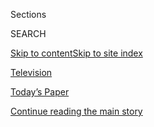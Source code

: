<div id="app">

<div>

<div class="NYTAppHideMasthead css-zz1s19 e1suatyy0">

<div class="section css-ui9rw0 e1suatyy2">

<div class="css-11hrj97 er09x8g0">

<div class="css-6n7j50">

</div>

<span class="css-1dv1kvn">Sections</span>

<div class="css-10488qs">

<span class="css-1dv1kvn">SEARCH</span>

</div>

[Skip to content](#site-content)[Skip to site
index](#site-index)

</div>

<div id="masthead-section-label" class="css-1fnb9ct eaxe0e00">

[Television](https://www.nytimes3xbfgragh.onion/section/arts/television)

</div>

<div class="css-10698na e1huz5gh0">

</div>

</div>

<div id="masthead-bar-one" class="section hasLinks css-15hmgas e1csuq9d3">

<div class="css-uqyvli e1csuq9d0">

</div>

<div class="css-1uqjmks e1csuq9d1">

</div>

<div class="css-9e9ivx">

[](https://myaccount.nytimes3xbfgragh.onion/auth/login?response_type=cookie&client_id=vi)

</div>

<div class="css-1bvtpon e1csuq9d2">

[Today’s Paper](https://www.nytimes3xbfgragh.onion/section/todayspaper)

</div>

</div>

</div>

</div>

<div data-aria-hidden="false">

<div id="site-content" data-role="main">

<div id="top-wrapper" class="css-15p45cc eaca97t0" type="top">

<div id="top-slug" class="css-19x0jxb eaca97t1" hidden="">

Advertisement

</div>

[Continue reading the main
story](#after-top)

<div class="ad top-wrapper" style="text-align:center;height:100%;display:block;min-height:90px">

<div id="top" class="place-ad" data-position="top" data-size-key="top">

</div>

</div>

<div id="after-top">

</div>

</div>

<div id="collection-television" class="section css-15h4p1b e9abtgs0">

<div class="css-1j21atc e1svk9qx1">

<div class="css-fmiefx e1svk9qx2">

<div class="css-1hk7r2m eu54l5x0">

<div id="sponsor-wrapper" class="css-7a1pgi eaca97t0" type="sponsor" hidden="">

<div id="sponsor-slug" class="css-1l4mleb eaca97t1" hidden="">

Supported by

</div>

[Continue reading the main
story](#after-sponsor)

<div id="sponsor" class="ad sponsor-wrapper" style="text-align:left;height:100%;display:block">

</div>

<div id="after-sponsor">

</div>

</div>

</div>

### <span class="css-hue6tr ezz4tcd1">[Arts](/section/arts)</span>

</div>

<div class="css-nfcc9b e1svk9qx3">

<div class="css-vl9dhg e1svk9qx5">

<div class="css-1nrhkj6 e1svk9qx6">

# Television

<div class="follow-button-placeholder" data-collection-id="">

</div>

</div>

</div>

</div>

</div>

1.  [Watching](/watching)

<div class="css-4svvz1 ekkqrpp0">

<div id="collection-highlights-container" class="section css-18l1u7x e46isfb1">

<div class="css-gfgt40 ekkqrpp1">

## Highlights

1.  ![<span class="css-1nk1g0h e1oaj3zl2"><span class="css-1dv1kvn">Credit</span>Netflix</span>](https://static01.graylady3jvrrxbe.onion/images/2020/08/02/arts/02immigration-review/02immigration-review-videoLarge.jpg)
    
    <div class="css-10wtrbd">
    
    <div class="css-1dqkjed">
    
    [![](https://static01.graylady3jvrrxbe.onion/images/2020/08/02/arts/02immigration-review/02immigration-review-thumbStandard.jpg)](/2020/08/02/arts/television/immigration-nation-review-netflix.html)
    
    </div>
    
    ## [‘Immigration Nation’ Review: The Banality of Deportation](/2020/08/02/arts/television/immigration-nation-review-netflix.html)
    
    This Netflix documentary looks at the bureaucracy of immigration
    enforcement — an intriguing investigation that probably won’t change
    any
    minds.
    
    <span class="css-me3p27"></span><span class="css-1dydysp e4e4i5l3"></span><span class="css-9voj2j">By
    <span class="css-1baulvz last-byline" itemprop="name">Mike
    Hale</span></span>
    
    </div>

2.  ![<span class="css-1nk1g0h e1oaj3zl2"><span class="css-1dv1kvn">Credit</span>Merrick
    Morton/HBO</span>](https://static01.graylady3jvrrxbe.onion/images/2020/08/02/arts/02perry-recap/02perry-recap-videoLarge.jpg)
    
    <div class="css-10wtrbd">
    
    <div class="css-1dqkjed">
    
    [![](https://static01.graylady3jvrrxbe.onion/images/2020/08/02/arts/02perry-recap/02perry-recap-thumbStandard.jpg)](/2020/08/02/arts/television/perry-mason-recap-episode-7.html)
    
    </div>
    
    ### Perry Mason
    
    ## [‘Perry Mason’ Season 1, Episode 7: Resurrection Sunday](/2020/08/02/arts/television/perry-mason-recap-episode-7.html)
    
    As Perry gathers evidence, a clearer picture of Baby Charlie’s fate
    emerges. Meanwhile, the moment of truth arrives for Emily and Sister
    Alice.
    
    <span class="css-me3p27"></span><span class="css-1dydysp e4e4i5l3"></span><span class="css-9voj2j">By
    <span class="css-1baulvz last-byline" itemprop="name">Sean T.
    Collins</span></span>
    
    </div>

3.  1.  ![<span class="css-1nk1g0h e1oaj3zl2"><span class="css-1dv1kvn">Credit</span>Disney+</span>](https://static01.graylady3jvrrxbe.onion/images/2020/08/03/arts/03muppets/03muppets-videoLarge.jpg)
        
        <div class="css-10wtrbd">
        
        ### Critic’s Notebook
        
        ## [Muppet Meta Mania, Revived for the Streaming Era](/2020/07/31/arts/television/muppets-now.html)
        
        <div class="css-ajkwsy">
        
        [![](https://static01.graylady3jvrrxbe.onion/images/2020/08/03/arts/03muppets/03muppets-thumbStandard.jpg)](/2020/07/31/arts/television/muppets-now.html)
        
        </div>
        
        The Muppets were made of, by and for TV. Two new shows, “Muppets
        Now” on Disney+ and “The Not-Too-Late Show With Elmo” on HBO
        Max, reimagine the media-savvy furry friends for a new
        age.
        
        <span class="css-me3p27"></span><span class="css-1dydysp e4e4i5l3"></span><span class="css-9voj2j">By
        <span class="css-1baulvz last-byline" itemprop="name">James
        Poniewozik</span></span>
        
        </div>
    
    2.  ![<span class="css-1nk1g0h e1oaj3zl2"><span class="css-1dv1kvn">Credit</span>BBC</span>](https://static01.graylady3jvrrxbe.onion/images/2020/07/30/arts/30british-series/merlin_172859073_50d8470f-744c-4299-a4b4-fe38eea4228e-videoLarge.jpg)
        
        <div class="css-10wtrbd">
        
        ### critic’s notebook
        
        ## [With American TV on Pause, Here Are 5 British Series to Watch](/2020/07/30/arts/television/in-my-skin-hulu.html)
        
        <div class="css-ajkwsy">
        
        [![](https://static01.graylady3jvrrxbe.onion/images/2020/07/30/arts/30british-series/30british-series-thumbStandard.jpg)](/2020/07/30/arts/television/in-my-skin-hulu.html)
        
        </div>
        
        On outlets from Hulu to Peacock to PBS, it’s the summer of the
        trans-Atlantic
        import.
        
        <span class="css-me3p27"></span><span class="css-1dydysp e4e4i5l3"></span><span class="css-9voj2j">By
        <span class="css-1baulvz last-byline" itemprop="name">Mike
        Hale</span></span>
        
        </div>

</div>

<div class="css-1xdhyk6 e46isfb0">

<div class="css-zk12ih ef6si7p0">

1.  ![<span class="css-1hhnwbi e1oaj3zl2"><span class="css-1dv1kvn">Credit</span>Richard
    Cartwright/ABC</span>](https://static01.graylady3jvrrxbe.onion/images/2020/08/03/arts/31comfort-goldbergs1/31comfort-goldbergs1-videoLarge.jpg)
    
    <div class="css-10wtrbd">
    
    ## [Comfort Viewing: Why I Still Love ‘The Goldbergs’](/2020/07/31/arts/television/goldbergs-abc-stream.html)
    
    The period sitcom about a Jewish family in the ’80s has for seven
    seasons been a weekly gift of old-fashioned
    zingers.
    
    <span class="css-me3p27"></span><span class="css-1dydysp e4e4i5l3"></span><span class="css-9voj2j">By
    <span class="css-1baulvz last-byline" itemprop="name">Noel
    Murray</span></span>
    
    </div>

2.  ### Critic’s notebook
    
    ![<span class="css-1hhnwbi e1oaj3zl2"><span class="css-1dv1kvn">Credit</span>Photo
    illustration by Jennifer Ledbury/The New York
    Times</span>](https://static01.graylady3jvrrxbe.onion/images/2020/08/02/arts/02truth-WEB/02truth-WEB-videoLarge.jpg)
    
    <div class="css-10wtrbd">
    
    ## [The Reconciliation Must Be Televised](/2020/07/30/arts/television/the-moment-racism-tv.html)
    
    What is the next step as America confronts its racism? A broadcast
    spectacle, our critic writes, that could look like court, a
    telethon, therapy, an Oprah show — and
    more.
    
    <span class="css-me3p27"></span><span class="css-1dydysp e4e4i5l3"></span><span class="css-9voj2j">By
    <span class="css-1baulvz last-byline" itemprop="name">Wesley
    Morris</span></span>
    
    </div>

3.  ![<span class="css-1hhnwbi e1oaj3zl2"><span class="css-1dv1kvn">Credit</span>Michelle
    Mishina-Kunz for The New York
    Times</span>](https://static01.graylady3jvrrxbe.onion/images/2020/08/02/arts/02last-chance1/02last-chance1-videoLarge-v3.jpg)
    
    <div class="css-10wtrbd">
    
    ## [‘Last Chance U’ Travels to Oakland, Just Like the Players](/2020/07/28/arts/television/last-chance-u-season-5.html)
    
    For its final season about junior college football, the Netflix
    series looks at a commuter college in a gentrifying city where many
    of the players can’t afford to
    live.
    
    <span class="css-me3p27"></span><span class="css-1dydysp e4e4i5l3"></span><span class="css-9voj2j">By
    <span class="css-1baulvz last-byline" itemprop="name">Scott
    Tobias</span></span>
    
    </div>

4.  ![<span class="css-1hhnwbi e1oaj3zl2"><span class="css-1dv1kvn">Credit</span>Mark
    Hill/HBO</span>](https://static01.graylady3jvrrxbe.onion/images/2020/07/28/arts/28EMMYS-CONVO2/merlin_163951620_f1b96611-35ce-463f-9f90-41787acd5e33-videoLarge.jpg)
    
    <div class="css-10wtrbd">
    
    ## [Emmys: Our Critics on ‘Watchmen,’ ‘Maisel’ and, Yes, ‘Tiger King’](/2020/07/28/arts/television/emmys-watchmen-handmaids-tale-tiger-king.html)
    
    This year brought bounties for “Watchmen” (hooray) and “The
    Marvelous Mrs. Maisel” (again?), but should TV even be celebrating
    itself as a pandemic rages
    on?
    
    <span class="css-me3p27"></span><span class="css-1dydysp e4e4i5l3"></span><span class="css-9voj2j">By
    <span class="css-1baulvz" itemprop="name">James Poniewozik</span>
    and <span class="css-1baulvz last-byline" itemprop="name">Margaret
    Lyons</span></span>
    
    </div>

5.  ![<span class="css-1hhnwbi e1oaj3zl2"><span class="css-1dv1kvn">Credit</span>Disney+,
    via Associated
    Press</span>](https://static01.graylady3jvrrxbe.onion/images/2020/07/28/arts/28EMMYS-SNUBS4/merlin_165673722_e416155d-ccbd-49b3-a550-1b775c971c0f-videoLarge.jpg)
    
    <div class="css-10wtrbd">
    
    ## [Emmys 2020 Snubs and Surprises: Baby Yoda Breaks Through](/2020/07/28/arts/television/emmys-snubs-mandalorian-zendaya-reese.html)
    
    In troubling times, the nominations made room for some popcorn
    TV.
    
    <span class="css-me3p27"></span><span class="css-1dydysp e4e4i5l3"></span><span class="css-9voj2j">By
    <span class="css-1baulvz last-byline" itemprop="name">Mike
    Hale</span></span>
    
    </div>

</div>

</div>

</div>

<div id="mid1-wrapper" class="css-1mn4oms eaca97t0" type="rank">

<div id="mid1-slug" class="css-1tag3rd eaca97t1">

Advertisement

</div>

[Continue reading the main
story](#after-mid1)

<div id="mid1" class="ad mid1-wrapper" style="text-align:center;height:100%;display:block">

</div>

<div id="after-mid1">

</div>

</div>

</div>

<div class="css-185go5a e1o5byef0">

<div class="css-15cbhtu">

  - [Latest](#stream-panel)
  - <span class="css-6n7j50">Search</span>
    <div class="control">
    <div class="label-container css-1dv1kvn">
    Search
    </div>
    <div class="css-wm4t3d">
    **<span id="clear-search-input" class="css-1dv1kvn">Clear this text
    input</span>
    </div>
    </div>
    <span class="css-1iovbfw"></span>

<div id="stream-panel" class="section css-8msx5b e1jz0cab1">

<div class="css-13mho3u">

1.  
    
    <div class="css-1cp3ece">
    
    <div class="css-1l4spti">
    
    [](/2020/08/05/arts/television/jimmy-fallon-trumps-latest-interview-made-his-briefings-look-good.html)
    
    <div class="css-79elbk">
    
    ![](https://static01.graylady3jvrrxbe.onion/images/2020/08/05/arts/05latenight/05latenight-thumbWide.png?quality=75&auto=webp&disable=upscale)
    
    </div>
    
    ### <span class="css-m70j1g">Best of Late Night</span>
    
    ## Jimmy Fallon: Trump’s Latest Interview Made His Briefings Look Good
    
    The “Axios on HBO” interview was “such a disaster, at one point FEMA
    showed up and wrapped Trump in a foil blanket,” the “Tonight Show”
    host said.
    
    <div class="css-1nqbnmb ea5icrr0">
    
    By <span class="css-1n7hynb">Trish
    Bendix</span>
    
    </div>
    
    </div>
    
    <div class="css-1lc2l26 e1xfvim33">
    
    </div>
    
    </div>

2.  
    
    <div class="css-1cp3ece">
    
    <div class="css-1l4spti">
    
    [](/2020/08/05/arts/television/whats-on-tv-wednesday-rafiki-and-big-brother.html)
    
    <div class="css-79elbk">
    
    ![](https://static01.graylady3jvrrxbe.onion/images/2020/08/05/arts/05tvcol-2/05tvcol-2-thumbWide.jpg?quality=75&auto=webp&disable=upscale)
    
    </div>
    
    ## What’s on TV Wednesday: ‘Rafiki’ and ‘Big Brother’
    
    A forbidden love story comes to Criterion. And a longstanding game
    show begins its 22nd season.
    
    <div class="css-1nqbnmb ea5icrr0">
    
    By <span class="css-1n7hynb">Mariel
    Wamsley</span>
    
    </div>
    
    </div>
    
    <div class="css-1lc2l26 e1xfvim33">
    
    </div>
    
    </div>

3.  
    
    <div class="css-1cp3ece">
    
    <div class="css-1l4spti">
    
    [](/2020/08/04/business/media/disney-earnings-coronavirus.html)
    
    <div class="css-79elbk">
    
    ![](https://static01.graylady3jvrrxbe.onion/images/2020/08/04/business/04virus-disney3/04virus-disney3-thumbWide.jpg?quality=75&auto=webp&disable=upscale)
    
    </div>
    
    ## Disney, Staggered by Pandemic, Sees a Streaming Boom
    
    The company lost $4.7 billion in the latest quarter, but also
    reported that Disney+ has about 60.5 million subscribers after nine
    months of operation.
    
    <div class="css-1nqbnmb ea5icrr0">
    
    By <span class="css-1n7hynb">Brooks
    Barnes</span>
    
    </div>
    
    </div>
    
    <div class="css-1lc2l26 e1xfvim33">
    
    </div>
    
    </div>

4.  
    
    <div class="css-1cp3ece">
    
    <div class="css-1l4spti">
    
    [](/2020/08/04/arts/television/sam-jay-netflix-special.html)
    
    <div class="css-79elbk">
    
    ![](https://static01.graylady3jvrrxbe.onion/images/2020/08/05/arts/04sam-jay1/04sam-jay1-thumbWide-v2.jpg?quality=75&auto=webp&disable=upscale)
    
    </div>
    
    ### <span class="css-m70j1g">On Comedy</span>
    
    ## Sam Jay: A Comic Who Belongs to No Camp
    
    With a deadpan glare, the stand-up takes shots at everyone and won’t
    say something funny just for a laugh. Now she’s on the cusp of
    breaking out, thanks to a Netflix special.
    
    <div class="css-1nqbnmb ea5icrr0">
    
    By <span class="css-1n7hynb">Jason
    Zinoman</span>
    
    </div>
    
    </div>
    
    <div class="css-1lc2l26 e1xfvim33">
    
    </div>
    
    </div>

5.  
    
    <div class="css-1cp3ece">
    
    <div class="css-1l4spti">
    
    [](/2020/08/04/arts/television/the-good-fight-the-split.html)
    
    <div class="css-79elbk">
    
    ![](https://static01.graylady3jvrrxbe.onion/images/2020/08/09/arts/09Ask-watching1/merlin_148944999_050e9c93-e02d-4675-8331-db3e3315b60f-thumbWide.jpg?quality=75&auto=webp&disable=upscale)
    
    </div>
    
    ### <span class="css-m70j1g">Ask a TV critic</span>
    
    ## After ‘The Good Fight,’ Try ‘The Split’
    
    Our television critic answers your questions and offers guidance on
    what to watch next.
    
    <div class="css-1nqbnmb ea5icrr0">
    
    By <span class="css-1n7hynb">Margaret
    Lyons</span>
    
    </div>
    
    </div>
    
    <div class="css-1lc2l26 e1xfvim33">
    
    </div>
    
    </div>

6.  
    
    <div class="css-1cp3ece">
    
    <div class="css-1l4spti">
    
    [](/2020/08/04/realestate/harris-faulkner-home-fox-news.html)
    
    <div class="css-79elbk">
    
    ![](https://static01.graylady3jvrrxbe.onion/images/2020/08/09/realestate/04WHATILOVE-FAULKNER-slide-S4NT/04WHATILOVE-FAULKNER-slide-S4NT-thumbWide.jpg?quality=75&auto=webp&disable=upscale)
    
    </div>
    
    ### <span class="css-m70j1g">What I Love</span>
    
    ## Harris Faulkner, Working From Home in Shades of Blue
    
    The Fox News anchor’s mother gave her some decorating advice: ‘Just
    make it beautiful.’ And she’s been trying.
    
    <div class="css-1nqbnmb ea5icrr0">
    
    By <span class="css-1n7hynb">Joanne
    Kaufman</span>
    
    </div>
    
    </div>
    
    <div class="css-1lc2l26 e1xfvim33">
    
    </div>
    
    </div>

7.  
    
    <div class="css-1cp3ece">
    
    <div class="css-1l4spti">
    
    [](/2020/08/04/arts/television/seth-meyers-tiktok-trump.html)
    
    <div class="css-79elbk">
    
    ![](https://static01.graylady3jvrrxbe.onion/images/2020/08/04/arts/04latenight/04latenight-thumbWide.png?quality=75&auto=webp&disable=upscale)
    
    </div>
    
    ### <span class="css-m70j1g">Best of Late Night</span>
    
    ## Seth Meyers: After TikTok, Trump Could Ban Candy Crush
    
    “I’m almost certain Trump has no idea what TikTok is. I’m betting
    TikTok was one of the answers he wrote on his cognitive test,” Seth
    Meyers joked on Monday’s “Late Night.”
    
    <div class="css-1nqbnmb ea5icrr0">
    
    By <span class="css-1n7hynb">Trish
    Bendix</span>
    
    </div>
    
    </div>
    
    <div class="css-1lc2l26 e1xfvim33">
    
    </div>
    
    </div>

8.  
    
    <div class="css-1cp3ece">
    
    <div class="css-1l4spti">
    
    [](/2020/08/04/arts/television/whats-on-tv-tuesday.html)
    
    <div class="css-79elbk">
    
    ![](https://static01.graylady3jvrrxbe.onion/images/2020/08/04/arts/04tvcol-lewis/04tvcol-lewis-thumbWide.jpg?quality=75&auto=webp&disable=upscale)
    
    </div>
    
    ## What’s on TV Tuesday: ‘John Lewis: Celebrating a Hero’ and a Timely Documentary
    
    Celebrities come together to honor the congressman. And “The Stand:
    How One Gesture Shook the World” revisits an iconic image from the
    1968 Summer Olympics.
    
    <div class="css-1nqbnmb ea5icrr0">
    
    By <span class="css-1n7hynb">Lauren
    Messman</span>
    
    </div>
    
    </div>
    
    <div class="css-1lc2l26 e1xfvim33">
    
    </div>
    
    </div>

9.  
    
    <div class="css-1cp3ece">
    
    <div class="css-1l4spti">
    
    [](/2020/08/03/arts/television/whats-on-tv-monday-immigration-nation-and-dora-and-the-lost-city-of-gold.html)
    
    <div class="css-79elbk">
    
    ![](https://static01.graylady3jvrrxbe.onion/images/2020/08/03/arts/03tvcol-1/03tvcol-1-thumbWide.jpg?quality=75&auto=webp&disable=upscale)
    
    </div>
    
    ## What’s on TV Monday: ‘Immigration Nation’ and ‘Dora and the Lost City of Gold’
    
    A six-part docu-series about the Immigration and Customs Enforcement
    agency is on Netflix. And a live-action adaptation of “Dora” arrives
    on Hulu.
    
    <div class="css-1nqbnmb ea5icrr0">
    
    By <span class="css-1n7hynb">Peter
    Libbey</span>
    
    </div>
    
    </div>
    
    <div class="css-1lc2l26 e1xfvim33">
    
    </div>
    
    </div>

10. 
    
    <div class="css-1cp3ece">
    
    <div class="css-1l4spti">
    
    [](/2020/08/02/arts/television/whats-on-tv-sunday-connected-and-the-spacex-landing.html)
    
    <div class="css-79elbk">
    
    ![](https://static01.graylady3jvrrxbe.onion/images/2020/08/02/arts/02tvcol-connected/02tvcol-connected-thumbWide.jpg?quality=75&auto=webp&disable=upscale)
    
    </div>
    
    ## What’s on TV Sunday: ‘Connected’ and the SpaceX Landing
    
    “Radiolab” journalist Latif Nasser hosts a new show on Netflix, and
    the SpaceX craft makes its return to Earth.
    
    <div class="css-1nqbnmb ea5icrr0">
    
    By <span class="css-1n7hynb">Lauren Messman</span>
    
    </div>
    
    </div>
    
    <div class="css-1lc2l26 e1xfvim33">
    
    </div>
    
    </div>

<div class="css-13mho3u">

<div class="css-1t62hi8">

<div class="css-1stvaey">

Show
More

<div>

<div style="border:0;clip:rect(0 0 0 0);height:1px;margin:-1px;overflow:hidden;white-space:nowrap;padding:0;width:1px;position:absolute" data-role="log" data-aria-live="assertive">

</div>

<div style="border:0;clip:rect(0 0 0 0);height:1px;margin:-1px;overflow:hidden;white-space:nowrap;padding:0;width:1px;position:absolute" data-role="log" data-aria-live="assertive">

</div>

<div style="border:0;clip:rect(0 0 0 0);height:1px;margin:-1px;overflow:hidden;white-space:nowrap;padding:0;width:1px;position:absolute" data-role="log" data-aria-live="polite">

</div>

<div style="border:0;clip:rect(0 0 0 0);height:1px;margin:-1px;overflow:hidden;white-space:nowrap;padding:0;width:1px;position:absolute" data-role="log" data-aria-live="polite">

</div>

</div>

</div>

</div>

</div>

</div>

<div class="css-g6hk37 supplemental">

<div id="mid2-wrapper" class="css-10wkyv7 eaca97t0" type="lede">

<div id="mid2-slug" class="css-1tag3rd eaca97t1">

Advertisement

</div>

[Continue reading the main
story](#after-mid2)

<div id="mid2" class="ad mid2-wrapper" style="text-align:center;height:100%;display:block;min-height:250px">

</div>

<div id="after-mid2">

</div>

</div>

## Follow Us

<div class="module-body">

  - [**<span data-aria-hidden="true">@poniewozik</span><span class="css-1dv1kvn">twitter
    page for
    @poniewozik</span>](https://twitter.com/poniewozik)
  - [**<span data-aria-hidden="true">@mikehalenyt</span><span class="css-1dv1kvn">twitter
    page for
    @mikehalenyt</span>](https://twitter.com/mikehalenyt)
  - [**<span data-aria-hidden="true">@genznyt</span><span class="css-1dv1kvn">twitter
    page for
    @genznyt</span>](https://twitter.com/genznyt)
  - [**<span data-aria-hidden="true">@ditzkoff</span><span class="css-1dv1kvn">twitter
    page for
    @ditzkoff</span>](https://twitter.com/ditzkoff)
  - [**<span data-aria-hidden="true">@koblin</span><span class="css-1dv1kvn">twitter
    page for
    @koblin</span>](https://twitter.com/koblin)
  - [**<span data-aria-hidden="true">@grynbaum</span><span class="css-1dv1kvn">twitter
    page for
    @grynbaum</span>](https://twitter.com/grynbaum)
  - [**<span data-aria-hidden="true">nytwatching</span><span class="css-1dv1kvn">facebook
    page for
    nytwatching</span>](https://www.facebookcorewwwi.onion/nytwatching)
  - [**<span data-aria-hidden="true">@watching</span><span class="css-1dv1kvn">twitter
    page for
    @watching</span>](https://twitter.com/watching)
  - [**<span data-aria-hidden="true">@nytimesarts</span><span class="css-1dv1kvn">twitter
    page for @nytimesarts</span>](https://twitter.com/nytimesarts)

</div>

<div id="mktg-wrapper" class="css-oxle51 eaca97t0" type="mktg">

<div id="mktg-slug" class="css-1tag3rd eaca97t1">

Advertisement

</div>

[Continue reading the main
story](#after-mktg)

<div id="mktg" class="ad mktg-wrapper" style="text-align:center;height:100%;display:block">

</div>

<div id="after-mktg">

</div>

</div>

## Sign Up for the Watching Newsletter

<div class="css-hftqp3">

Get recommendations on the best TV shows and films to stream and watch.

</div>

[SIGN UP](/newsletters/signup/WG)

</div>

</div>

</div>

</div>

</div>

</div>

## Site Index

<div>

</div>

## Site Information Navigation

  - [© <span>2020</span> <span>The New York Times
    Company</span>](https://help.nytimes3xbfgragh.onion/hc/en-us/articles/115014792127-Copyright-notice)

<!-- end list -->

  - [NYTCo](https://www.nytco.com/)
  - [Contact
    Us](https://help.nytimes3xbfgragh.onion/hc/en-us/articles/115015385887-Contact-Us)
  - [Work with us](https://www.nytco.com/careers/)
  - [Advertise](https://nytmediakit.com/)
  - [T Brand Studio](http://www.tbrandstudio.com/)
  - [Your Ad
    Choices](https://www.nytimes3xbfgragh.onion/privacy/cookie-policy#how-do-i-manage-trackers)
  - [Privacy](https://www.nytimes3xbfgragh.onion/privacy)
  - [Terms of
    Service](https://help.nytimes3xbfgragh.onion/hc/en-us/articles/115014893428-Terms-of-service)
  - [Terms of
    Sale](https://help.nytimes3xbfgragh.onion/hc/en-us/articles/115014893968-Terms-of-sale)
  - [Site
    Map](https://spiderbites.nytimes3xbfgragh.onion)
  - [Help](https://help.nytimes3xbfgragh.onion/hc/en-us)
  - [Subscriptions](https://www.nytimes3xbfgragh.onion/subscription?campaignId=37WXW)

</div>

</div>
